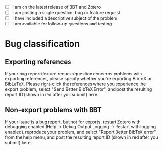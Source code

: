 - [ ] I am on the latest release of BBT and Zotero
- [ ] I am posting a single question, bug or feature request
- [ ] I have included a descriptive subject of the problem
- [ ] I am available for follow-up questions and testing

# Bug classification

## Exporting references

If your bug report/feature request/question concerns problems with exporting references, please specify whether you're exporting BibTeX or BibLaTeX. Please right-click the references where you experience the export problem, select "Send Better BibTeX Error", and post the resulting report ID (shown in red after you submit) here.

## Non-export problems with BBT

If your issue is a bug report, but not for exports, restart Zotero with debugging enabled (Help -> Debug Output Logging -> Restart with logging enabled), reproduce your problem, and select "Report Better BibTeX error" from the help menu, and post the resulting report ID (shown in red after you submit) here.


<!--
<sub><sub>I want to stress that this should in no way be seen as an obligation, but I'm in need for a new dev system for BBT development. [Anything you can spare](https://www.paypal.me/retorquere)  towards that goal is very much appreciated. If you'd rather contribute a little bit each month (and a little means a lot) so I can save up for a replacement a year or so down the line, head on over to [Patreon](https://www.patreon.com/retorquere). Many, many thanks, also to the existing 15 contributors; thanks to you I'm currently at 33% of target; *so* looking forward to retire my trusty `manchineel`.</sub></sub>
-->
